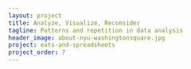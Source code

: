 ```yaml
---
layout: project
title: Analyze, Visualize, Reconsider
tagline: Patterns and repetition in data analysis
header_image: about-nyu-washingtonsquare.jpg
project: eats-and-spreadsheets
project_order: 7
---
```



